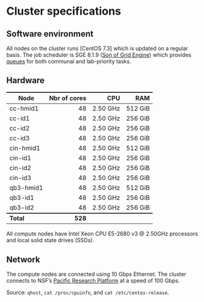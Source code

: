 # Cluster specifications

## Software environment

All nodes on the cluster runs [CentOS 7.3] which is updated on a regular basis.
The job scheduler is SGE 8.1.9 ([Son of Grid Engine]) which provides [queues](/scheduler/available-queues.html) for both communal and lab-priority tasks.


## Hardware

Node      | Nbr of cores |       CPU |       RAM |
----------|-------------:|----------:|----------:|
cc-hmid1  |           48 |  2.50 GHz |   512 GiB |
cc-id1    |           48 |  2.50 GHz |   256 GiB |
cc-id2    |           48 |  2.50 GHz |   256 GiB |
cc-id3    |           48 |  2.50 GHz |   256 GiB |
cin-hmid1 |           48 |  2.50 GHz |   512 GiB |
cin-id1   |           48 |  2.50 GHz |   256 GiB |
cin-id2   |           48 |  2.50 GHz |   256 GiB |
cin-id3   |           48 |  2.50 GHz |   256 GiB |
qb3-hmid1 |           48 |  2.50 GHz |   512 GiB |
qb3-id1   |           48 |  2.50 GHz |   256 GiB |
qb3-id2   |           48 |  2.50 GHz |   256 GiB |
**Total** |      **528** |           |           |

All compute nodes have Intel Xeon CPU E5-2680 v3 @ 2.50GHz processors and local solid state drives (SSDs).


## Network

The compute nodes are connected using 10 Gbps Ethernet.
The cluster connects to NSF’s [Pacific Research Platform] at a speed of 100 Gbps.


Source: `qhost`, `cat /proc/cpuinfo`, and `cat /etc/centos-release`.


<style>
table {
  margin-top: 2ex;
  margin-bottom: 2ex;
}
tr:last-child { border-top: 2px solid #000; }
</style>

[CentOS]: https://www.centos.org/
[Son of Grid Engine]: https://arc.liv.ac.uk/trac/SGE
[Pacific Research Platform]: http://ucsdnews.ucsd.edu/pressrelease/nsf_gives_green_light_to_pacific_research_platform

